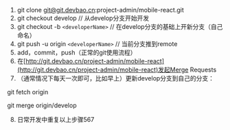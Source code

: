 1. git clone git@git.devbao.cn:project-admin/mobile-react.git
2. git checkout develop  // 从develop分支开始开发
3. git checkout -b `<developerName>` // 在develop分支的基础上开新分支（自己命名）
4. git push -u origin `<developerName>` // 当前分支推到remote
5. add，commit，push（正常的git使用流程）
6. 在[http://git.devbao.cn/project-admin/mobile-react](http://git.devbao.cn/project-admin/mobile-react)发起Merge Requests
7. （通常情况下每天一次即可，比如早上）更新develop分支到自己的分支：

  git fetch origin

  git merge origin/develop

8. 日常开发中重复以上步骤567
